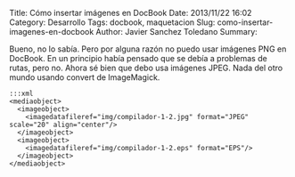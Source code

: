 Title: Cómo insertar imágenes en DocBook
Date: 2013/11/22 16:02
Category: Desarrollo 
Tags: docbook, maquetacion 
Slug: como-insertar-imagenes-en-docbook
Author: Javier Sanchez Toledano
Summary: 

Bueno, no lo sabía. Pero por alguna razón no puedo usar imágenes PNG en 
DocBook. En un principio había pensado que se debía a problemas de rutas, pero 
no. Ahora sé bien que debo usa imágenes JPEG. Nada del otro mundo usando 
convert de ImageMagick.

    :::xml
    <mediaobject>
      <imageobject>
        <imagedatafileref="img/compilador-1-2.jpg" format="JPEG" scale="20" align="center"/>
      </imageobject>
      <imageobject>
        <imagedatafileref="img/compilador-1-2.eps" format="EPS"/>
      </imageobject>
    </mediaobject>


